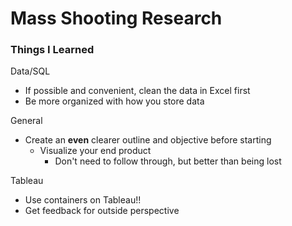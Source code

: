 # Mass Shooting Research


### Things I Learned

Data/SQL
* If possible and convenient, clean the data in Excel first
* Be more organized with how you store data 

General
* Create an **even** clearer outline and objective before starting
    *  Visualize your end product 
       * Don't need to follow through, but better than being lost  

Tableau
*  Use containers on Tableau!!
*  Get feedback for outside perspective
